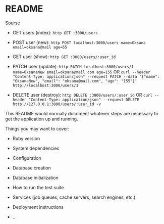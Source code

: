 # README

[Sourse](https://jordygarcia0119.medium.com/basic-rails-api-86ed528c8820)

 - GET users (index):
`http GET :3000/users`

 - POST user (new):
`http POST localhost:3000/users name=Oksana email=oksana@mail age=55`

- GET user (show):
`http GET :3000/users/:user_id`

 - PATCH user (update):
 `http PATCH localhost:3000/users/1 name=OksanaNew email=oksana@mail.com age=155` OR
 `curl --header "Content-Type: application/json" --request PATCH --data '{"name": "OksanaNew", "email": "oksana@mail.com", "age": "155"}' http://localhost:3000/users/1`

 - DELETE user (destroy):
 `http DELETE :3000/users/:user_id` OR
 `curl --header "Content-Type: application/json" --request DELETE http://127.0.0.1:3000/users/:user_id -v`


This README would normally document whatever steps are necessary to get the
application up and running.

Things you may want to cover:

* Ruby version

* System dependencies

* Configuration

* Database creation

* Database initialization

* How to run the test suite

* Services (job queues, cache servers, search engines, etc.)

* Deployment instructions

* ...
